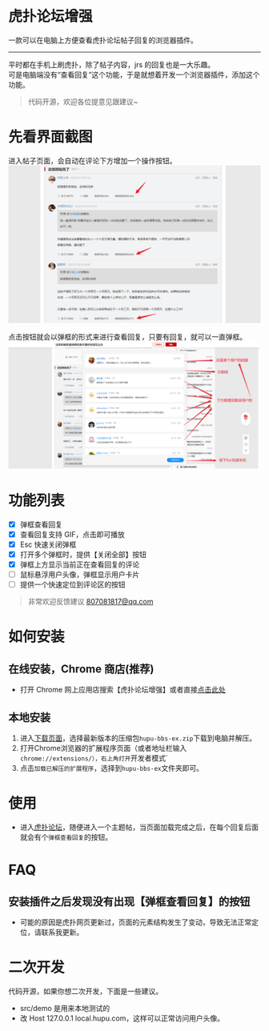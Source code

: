 # 虎扑论坛增强

一款可以在电脑上方便查看虎扑论坛帖子回复的浏览器插件。

---

平时都在手机上刷虎扑，除了帖子内容，jrs 的回复也是一大乐趣。  
可是电脑端没有“查看回复”这个功能，于是就想着开发一个浏览器插件，添加这个功能。

> 代码开源，欢迎各位提意见跟建议~

# 先看界面截图

进入帖子页面，会自动在评论下方增加一个操作按钮。
![](/preview/1.png)

点击按钮就会以弹框的形式来进行查看回复，只要有回复，就可以一直弹框。
![](/preview/2.png)

# 功能列表

- [x] 弹框查看回复
- [x] 查看回复支持 GIF，点击即可播放
- [x] Esc 快速关闭弹框
- [x] 打开多个弹框时，提供【关闭全部】按钮
- [x] 弹框上方显示当前正在查看回复的评论
- [ ] 鼠标悬浮用户头像，弹框显示用户卡片
- [ ] 提供一个快速定位到评论区的按钮

> 非常欢迎反馈建议 807081817@qq.com

# 如何安装

## 在线安装，Chrome 商店(推荐)

- 打开 Chrome 网上应用店搜索【虎扑论坛增强】或者直接[点击此处](https://chrome.google.com/webstore/detail/aoioflhjmndhohediakconfmdmmamjcb)

## 本地安装

1. 进入[下载页面](https://github.com/Tickly/hupu-bbs-ex/releases)，选择最新版本的压缩包`hupu-bbs-ex.zip`下载到电脑并解压。  
1. 打开Chrome浏览器的扩展程序页面（或者地址栏输入`chrome://extensions/），右上角打开`开发者模式`
1. 点击`加载已解压的扩展程序`，选择到`hupu-bbs-ex`文件夹即可。

# 使用

- 进入[虎扑论坛](https://bbs.hupu.com/)，随便进入一个主题帖，当页面加载完成之后，在每个回复后面就会有个`弹框查看回复`的按钮。

# FAQ

## 安装插件之后发现没有出现【弹框查看回复】的按钮

- 可能的原因是虎扑网页更新过，页面的元素结构发生了变动，导致无法正常定位，请联系我更新。

# 二次开发

代码开源，如果你想二次开发，下面是一些建议。

- src/demo 是用来本地测试的
- 改 Host 127.0.0.1 local.hupu.com，这样可以正常访问用户头像。
